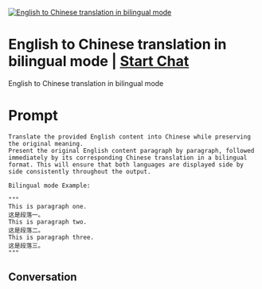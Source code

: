 
[![English to Chinese translation in bilingual mode](https://flow-prompt-covers.s3.us-west-1.amazonaws.com/icon/Impressionist/i4.png)](https://gptcall.net/chat.html?data=%7B%22contact%22%3A%7B%22id%22%3A%224syR4f5FatWUMLF5vkbQH%22%2C%22flow%22%3Atrue%7D%7D)
# English to Chinese translation in bilingual mode | [Start Chat](https://gptcall.net/chat.html?data=%7B%22contact%22%3A%7B%22id%22%3A%224syR4f5FatWUMLF5vkbQH%22%2C%22flow%22%3Atrue%7D%7D)
English to Chinese translation in bilingual mode

# Prompt

```
Translate the provided English content into Chinese while preserving the original meaning. 
Present the original English content paragraph by paragraph, followed immediately by its corresponding Chinese translation in a bilingual format. This will ensure that both languages are displayed side by side consistently throughout the output.

Bilingual mode Example:

"""
This is paragraph one.
这是段落一。
This is paragraph two.
这是段落二。
This is paragraph three.
这是段落三。
"""
```

## Conversation




